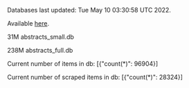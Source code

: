 Databases last updated: Tue May 10 03:30:58 UTC 2022. 

Available [here](https://github.com/cbeauhilton/ash-db/releases).


31M	abstracts_small.db

238M	abstracts_full.db

Current number of items in db:
[{"count(*)": 96904}]

Current number of scraped items in db:
[{"count(*)": 28324}]
